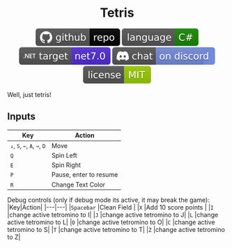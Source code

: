 <h1 align="center">
	Tetris
</h1>

<p align="center">
	<a href="https://github.com/dotnet/dotnet-console-games"><img src="../../.github/resources/github-repo-black.svg" alt="GitHub repo"></a>
	<a href="https://docs.microsoft.com/en-us/dotnet/csharp/"><img src="../../.github/resources/language-csharp.svg" alt="Language C#"></a>
	<a href="https://dotnet.microsoft.com/download"><img src="../../.github/resources/dotnet-badge.svg" title="Target Framework" alt="Target Framework"></a>
	<a href="https://discord.gg/4XbQbwF"><img src="../../.github/resources/discord-badge.svg" title="Go To Discord Server" alt="Discord"></a>
	<a href="../../LICENSE"><img src="../../.github/resources/license-MIT-green.svg" alt="License"></a>
</p>

Well, just tetris!

## Inputs

|Key|Action|
|---|---|
|`↓`, `S`, `←`, `A`, `→`, `D` |Move                   |
|`Q`                          |Spin Left              |
|`E`                          |Spin Right             |
|`P`                          |Pause, enter to resume |
|`R`                          |Change Text Color      |

Debug controls (only if debug mode its active, it may break the game):
|Key|Action|
|---|---|
|`Spacebar`  |Clean Field                 |
|`X`         |Add 10 score points         |
|`I`         |change active tetromino to I|
|`J`         |change active tetromino to J|
|`L`         |change active tetromino to L|
|`O`         |change active tetromino to O|
|`C`         |change active tetromino to S|
|`T`         |change active tetromino to T|
|`Z`         |change active tetromino to Z|